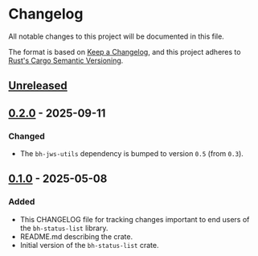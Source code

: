 # Changelog

All notable changes to this project will be documented in this file.

The format is based on [Keep a Changelog](https://keepachangelog.com/en/1.1.0/),
and this project adheres to [Rust's Cargo Semantic
Versioning](https://doc.rust-lang.org/cargo/reference/semver.html).

## [Unreleased]

## [0.2.0] - 2025-09-11

### Changed

- The `bh-jws-utils` dependency is bumped to version `0.5` (from `0.3`).

## [0.1.0] - 2025-05-08

### Added

- This CHANGELOG file for tracking changes important to end users of the
  `bh-status-list` library.
- README.md describing the crate.
- Initial version of the `bh-status-list` crate.


[Unreleased]: <https://github.com/blockhousetech/eudi-rust-core/compare/bh-status-list/v0.2.0...HEAD>
[0.2.0]: <https://github.com/blockhousetech/eudi-rust-core/releases/tag/bh-status-list/v0.2.0>
[0.1.0]: <https://github.com/blockhousetech/eudi-rust-core/releases/tag/bh-status-list/v0.1.0>
